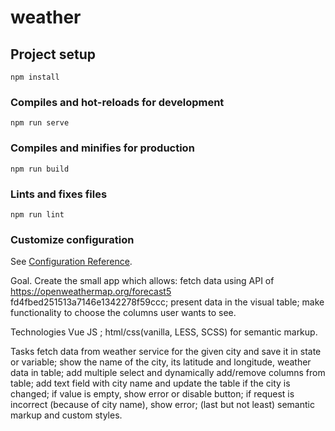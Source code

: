 # weather

## Project setup
```
npm install
```

### Compiles and hot-reloads for development
```
npm run serve
```

### Compiles and minifies for production
```
npm run build
```

### Lints and fixes files
```
npm run lint
```

### Customize configuration
See [Configuration Reference](https://cli.vuejs.org/config/).


Goal. Create the small app which allows:
fetch data using API of https://openweathermap.org/forecast5 fd4fbed251513a7146e1342278f59ccc;
present data in the visual table;
make functionality to choose the columns user wants to see.

Technologies
Vue JS ;
html/css(vanilla, LESS, SCSS) for semantic markup.

Tasks
fetch data from weather service for the given city and save it in state or variable;
show the name of the city, its latitude and longitude, weather data in table;
add multiple select and dynamically add/remove columns from table;
add text field with city name and update the table if the city is changed;
if value is empty, show error or disable button;
if request is incorrect (because of city name), show error;
(last but not least) semantic markup and custom styles.

